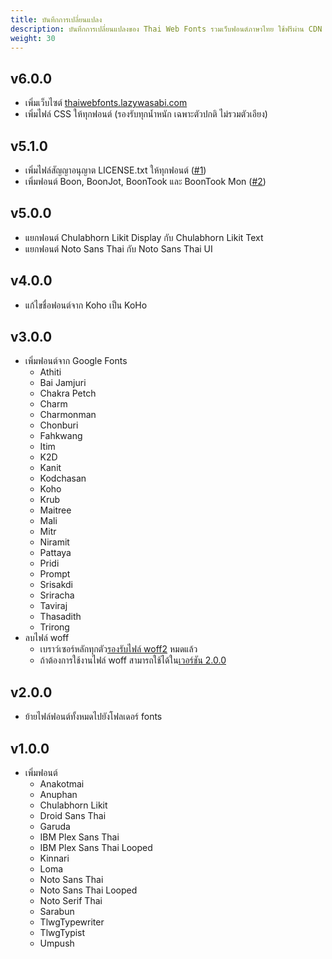 ```yaml
---
title: บันทึกการเปลี่ยนแปลง
description: บันทึกการเปลี่ยนแปลงของ Thai Web Fonts รวมเว็บฟอนต์ภาษาไทย ใช้ฟรีผ่าน CDN | CDN ฟอนต์ไทย ใช้ฟรี
weight: 30
---
```


## v6.0.0

- เพิ่มเว็บไซต์ [thaiwebfonts.lazywasabi.com](https://thaiwebfonts.lazywasabi.com)
- เพิ่มไฟล์ CSS ให้ทุกฟอนต์ (รองรับทุกน้ำหนัก เฉพาะตัวปกติ ไม่รวมตัวเอียง)

## v5.1.0

- เพิ่มไฟล์สัญญาอนุญาต LICENSE.txt ให้ทุกฟอนต์ ([#1](https://github.com/lazywasabi/thai-web-fonts/pull/1))
- เพิ่มฟอนต์ Boon, BoonJot, BoonTook และ BoonTook Mon ([#2](https://github.com/lazywasabi/thai-web-fonts/pull/2))

## v5.0.0

- แยกฟอนต์ Chulabhorn Likit Display กับ Chulabhorn Likit Text
- แยกฟอนต์ Noto Sans Thai กับ Noto Sans Thai UI

## v4.0.0

- แก้ไขชื่อฟอนต์จาก Koho เป็น KoHo

## v3.0.0

- เพิ่มฟอนต์จาก Google Fonts
  - Athiti
  - Bai Jamjuri
  - Chakra Petch
  - Charm
  - Charmonman
  - Chonburi
  - Fahkwang
  - Itim
  - K2D
  - Kanit
  - Kodchasan
  - Koho
  - Krub
  - Maitree
  - Mali
  - Mitr
  - Niramit
  - Pattaya
  - Pridi
  - Prompt
  - Srisakdi
  - Sriracha
  - Taviraj
  - Thasadith
  - Trirong
- ลบไฟล์ woff
  - เบราว์เซอร์หลักทุกตัว[รองรับไฟล์ woff2](https://caniuse.com/woff2) หมดแล้ว
  - ถ้าต้องการใช้งานไฟล์ woff สามารถใช้ได้ใน[เวอร์ชัน 2.0.0](https://github.com/lazywasabi/thai-web-fonts/tree/v2.0.0)

## v2.0.0

- ย้ายไฟล์ฟอนต์ทั้งหมดไปยังโฟลเดอร์ fonts

## v1.0.0

- เพิ่มฟอนต์
  - Anakotmai
  - Anuphan
  - Chulabhorn Likit
  - Droid Sans Thai
  - Garuda
  - IBM Plex Sans Thai
  - IBM Plex Sans Thai Looped
  - Kinnari
  - Loma
  - Noto Sans Thai
  - Noto Sans Thai Looped
  - Noto Serif Thai
  - Sarabun
  - TlwgTypewriter
  - TlwgTypist
  - Umpush
